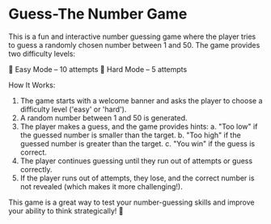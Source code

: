 # Guess-The Number Game

This is a fun and interactive number guessing game where the player tries to guess a randomly chosen number between 1 and 50. The game provides two difficulty levels:

🔹 Easy Mode – 10 attempts
🔹 Hard Mode – 5 attempts

How It Works:
1. The game starts with a welcome banner and asks the player to choose a difficulty level ('easy' or 'hard').
2. A random number between 1 and 50 is generated.
3. The player makes a guess, and the game provides hints:
     a. "Too low" if the guessed number is smaller than the target.
     b. "Too high" if the guessed number is greater than the target.
     c. "You win" if the guess is correct.
4. The player continues guessing until they run out of attempts or guess correctly.
5. If the player runs out of attempts, they lose, and the correct number is not revealed (which makes it more challenging!).

This game is a great way to test your number-guessing skills and improve your ability to think strategically! 🎯

